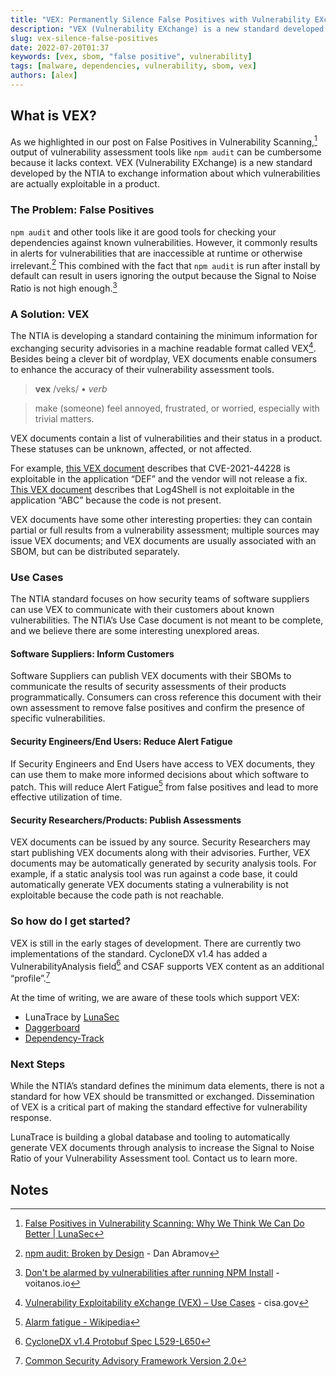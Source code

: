 ```yaml
---
title: "VEX: Permanently Silence False Positives with Vulnerability EXchange"
description: "VEX (Vulnerability EXchange) is a new standard developed by the NTIA to exchange information about which vulnerabilities are actually exploitable in a product."
slug: vex-silence-false-positives
date: 2022-07-20T01:37
keywords: [vex, sbom, "false positive", vulnerability]
tags: [malware, dependencies, vulnerability, sbom, vex]
authors: [alex]
---
```


<!--
  ~ Copyright by LunaSec (owned by Refinery Labs, Inc)
  ~
  ~ Licensed under the Creative Commons Attribution-ShareAlike 4.0 International
  ~ (the "License"); you may not use this file except in compliance with the
  ~ License. You may obtain a copy of the License at
  ~
  ~ https://creativecommons.org/licenses/by-sa/4.0/legalcode
  ~
  ~ See the License for the specific language governing permissions and
  ~ limitations under the License.
  ~
-->

## What is VEX?

As we highlighted in our post on False Positives in Vulnerability Scanning,[^1] output of vulnerability assessment tools like `npm audit` can be cumbersome because it lacks context. VEX (Vulnerability EXchange) is a new standard developed by the NTIA to exchange information about which vulnerabilities are actually exploitable in a product.

<!--truncate-->


### The Problem: False Positives

`npm audit` and other tools like it are good tools for checking your dependencies against known vulnerabilities. However, it commonly results in alerts for vulnerabilities that are inaccessible at runtime or otherwise irrelevant.[^2] This combined with the fact that `npm audit` is run after install by default can result in users ignoring the output because the Signal to Noise Ratio is not high enough.[^3]


### A Solution: VEX

The NTIA is developing a standard containing the minimum information for exchanging security advisories in a machine readable format called VEX[^4]. Besides being a clever bit of wordplay, VEX documents enable consumers to enhance the accuracy of their vulnerability assessment tools.

>  **vex**  /veks/ • _verb_

>  make (someone) feel annoyed, frustrated, or worried, especially with trivial matters.

VEX documents contain a list of vulnerabilities and their status in a product. These statuses can be unknown, affected, or not affected.

For example, [this VEX document](https://github.com/CycloneDX/bom-examples/blob/master/VEX/CISA-Use-Cases/Case-1/vex-affected.json) describes that CVE-2021-44228 is exploitable in the application “DEF” and the vendor will not release a fix. [This VEX document](https://github.com/CycloneDX/bom-examples/blob/master/VEX/CISA-Use-Cases/Case-1/vex-not_affected.json) describes that Log4Shell is not exploitable in the application “ABC” because the code is not present.

VEX documents have some other interesting properties: they can contain partial or full results from a vulnerability assessment; multiple sources may issue VEX documents; and VEX documents are usually associated with an SBOM, but can be distributed separately.


### Use Cases

The NTIA standard focuses on how security teams of software suppliers can use VEX to communicate with their customers about known vulnerabilities. The NTIA’s Use Case document is not meant to be complete, and we believe there are some interesting unexplored areas.


#### Software Suppliers: Inform Customers

Software Suppliers can publish VEX documents with their SBOMs to communicate the results of security assessments of their products programmatically. Consumers can cross reference this document with their own assessment to remove false positives and confirm the presence of specific vulnerabilities.


#### Security Engineers/End Users: Reduce Alert Fatigue

If Security Engineers and End Users have access to VEX documents, they can use them to make more informed decisions about which software to patch. This will reduce Alert Fatigue[^5] from false positives and lead to more effective utilization of time.


#### Security Researchers/Products: Publish Assessments

VEX documents can be issued by any source. Security Researchers may start publishing VEX documents along with their advisories. Further, VEX documents may be automatically generated by security analysis tools. For example, if a static analysis tool was run against a code base, it could automatically generate VEX documents stating a vulnerability is not exploitable because the code path is not reachable.


### So how do I get started?

VEX is still in the early stages of development. There are currently two implementations of the standard. CycloneDX v1.4 has added a VulnerabilityAnalysis field[^6] and CSAF supports VEX content as an additional “profile”.[^7]

At the time of writing, we are aware of these tools which support VEX:



* LunaTrace by [LunaSec](https://www.lunasec.io/)
* [Daggerboard](https://github.com/nyph-infosec/daggerboard/blob/main/README.md)
* [Dependency-Track](https://dependencytrack.org/)


### Next Steps

While the NTIA’s standard defines the minimum data elements, there is not a standard for how VEX should be transmitted or exchanged. Dissemination of VEX is a critical part of making the standard effective for vulnerability response.

LunaTrace is building a global database and tooling to automatically generate VEX documents through analysis to increase the Signal to Noise Ratio of your Vulnerability Assessment tool. Contact us to learn more.


<!-- Footnotes themselves at the bottom. -->
## Notes

[^1]: [False Positives in Vulnerability Scanning: Why We Think We Can Do Better | LunaSec](https://www.lunasec.io/docs/blog/the-issue-with-vuln-scanners/)

[^2]: [npm audit: Broken by Design](https://overreacted.io/npm-audit-broken-by-design/) - Dan Abramov

[^3]: [Don't be alarmed by vulnerabilities after running NPM Install](https://www.voitanos.io/blog/don-t-be-alarmed-by-vulnerabilities-after-running-npm-install/) - voitanos.io

[^4]: [Vulnerability Exploitability eXchange (VEX) – Use Cases](https://www.cisa.gov/sites/default/files/publications/VEX_Use_Cases_April2022.pdf) - cisa.gov

[^5]: [Alarm fatigue - Wikipedia](https://en.wikipedia.org/wiki/Alarm_fatigue)

[^6]: [CycloneDX v1.4 Protobuf Spec L529-L650](https://github.com/CycloneDX/specification/blob/master/schema/bom-1.4.proto#L592-L650)

[^7]: [Common Security Advisory Framework Version 2.0](https://docs.oasis-open.org/csaf/csaf/v2.0/csd01/csaf-v2.0-csd01.html#45-profile-5-vex)
